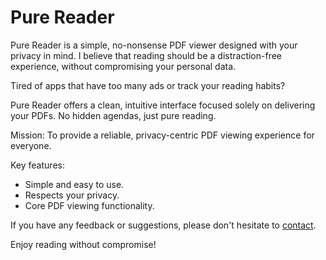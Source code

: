 # Pure Reader

Pure Reader is a simple, no-nonsense PDF viewer designed with your privacy in mind. I believe that reading should be a distraction-free experience, without compromising your personal data.

Tired of apps that have too many ads or track your reading habits?

 Pure Reader offers a clean, intuitive interface focused solely on delivering your PDFs. No hidden agendas, just pure reading.

Mission: To provide a reliable, privacy-centric PDF viewing experience for everyone.

Key features:

- Simple and easy to use.
- Respects your privacy.
- Core PDF viewing functionality.

If you have any feedback or suggestions, please don't hesitate to [contact](./Support.md#contact).

Enjoy reading without compromise!
